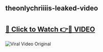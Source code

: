 ## theonlychriiiis-leaked-video 

# <h2><a href="http://freeplayer.one?title=theonlychriiiis-leaked-video&ref=21J">🔗 Click to Watch 👉🔴 VIDEO</a></h2>

<a href="http://freeplayer.one?title=theonlychriiiis-leaked-video&ref=21J" rel="nofollow" data-target="animated-image.originalLink"><img src="https://i.ibb.co.com/xMMVF88/686577567.gif" alt="Viral Video Original" style="max-width: 100%; display: inline-block;" data-target="animated-image.originalImage"></a>

